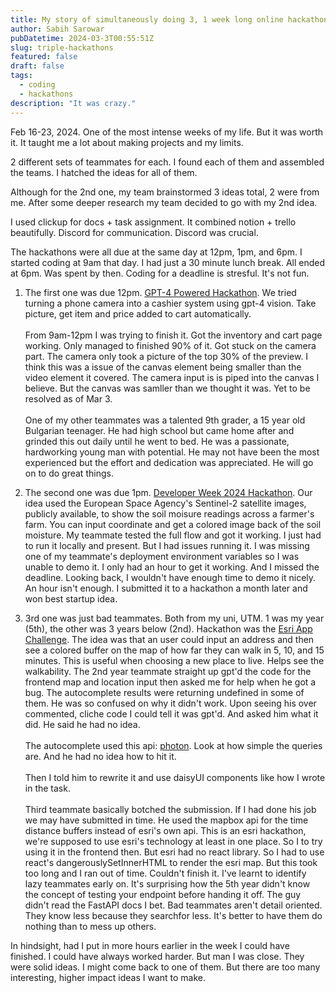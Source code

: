 ```yaml
---
title: My story of simultaneously doing 3, 1 week long online hackathons
author: Sabih Sarowar
pubDatetime: 2024-03-3T00:55:51Z
slug: triple-hackathons
featured: false
draft: false
tags:
  - coding
  - hackathons
description: "It was crazy."
---
```


Feb 16-23, 2024. One of the most intense weeks of my life. But it was worth it. It taught me a lot about making projects and my limits.

2 different sets of teammates for each. I found each of them and assembled the teams. I hatched the ideas for all of them.

Although for the 2nd one, my team brainstormed 3 ideas total, 2 were from me. After some deeper research my team decided to go with my 2nd idea.

I used clickup for docs + task assignment. It combined notion + trello beautifully. Discord for communication. Discord was crucial.

The hackathons were all due at the same day at 12pm, 1pm, and 6pm. I started coding at 9am that day. I had just a 30 minute lunch break. All ended at 6pm. Was spent by then. Coding for a deadline is stresful. It's not fun.

1. The first one was due 12pm. [GPT-4 Powered Hackathon](https://lablab.ai/event/gpt-4-powered-app-creation-hackathon). We tried turning a phone camera into a cashier system using gpt-4 vision. Take picture, get item and price added to cart automatically. \
   \
   From 9am-12pm I was trying to finish it. Got the inventory and cart page working. Only managed to finished 90% of it. Got stuck on the camera part. The camera only took a picture of the top 30% of the preview. I think this was a issue of the canvas element being smaller than the video element it covered. The camera input is is piped into the canvas I believe. But the canvas was samller than we thought it was. Yet to be resolved as of Mar 3.\
   \
   One of my other teammates was a talented 9th grader, a 15 year old Bulgarian teenager. He had high school but came home after and grinded this out daily until he went to bed. He was a passionate, hardworking young man with potential. He may not have been the most experienced but the effort and dedication was appreciated. He will go on to do great things.

2. The second one was due 1pm. [Developer Week 2024 Hackathon](https://developerweek-2024-hackathon.devpost.com/). Our idea used the European Space Agency's Sentinel-2 satellite images, publicly available, to show the soil moisure readings across a farmer's farm. You can input coordinate and get a colored image back of the soil moisture. My teammate tested the full flow and got it working. I just had to run it locally and present. But I had issues running it. I was missing one of my teammate's deployment environment variables so I was unable to demo it. I only had an hour to get it working. And I missed the deadline. Looking back, I wouldn't have enough time to demo it nicely. An hour isn't enough. I submitted it to a hackathon a month later and won best startup idea.

3. 3rd one was just bad teammates. Both from my uni, UTM. 1 was my year (5th), the other was 3 years below (2nd). Hackathon was the [Esri App Challenge](https://ecce.esri.ca/app-challenge/). The idea was that an user could input an address and then see a colored buffer on the map of how far they can walk in 5, 10, and 15 minutes. This is useful when choosing a new place to live. Helps see the walkability. The 2nd year teammate straight up gpt'd the code for the frontend map and location input then asked me for help when he got a bug. The autocomplete results were returning undefined in some of them. He was so confused on why it didn't work. Upon seeing his over commented, cliche code I could tell it was gpt'd. And asked him what it did. He said he had no idea.\
   \
   The autocomplete used this api: [photon](https://photon.komoot.io/). Look at how simple the queries are. And he had no idea how to hit it.\
   \
   Then I told him to rewrite it and use daisyUI components like how I wrote in the task.\
   \
   Third teammate basically botched the submission. If I had done his job we may have submitted in time. He used the mapbox api for the time distance buffers instead of esri's own api. This is an esri hackathon, we're supposed to use esri's technology at least in one place. So I to try using it in the frontend then. But esri had no react library. So I had to use react's dangerouslySetInnerHTML to render the esri map. But this took too long and I ran out of time. Couldn't finish it. I've learnt to identify lazy teammates early on. It's surprising how the 5th year didn't know the concept of testing your endpoint before handing it off. The guy didn't read the FastAPI docs I bet. Bad teammates aren't detail oriented. They know less because they searchfor less. It's better to have them do nothing than to mess up others.

In hindsight, had I put in more hours earlier in the week I could have finished. I could have always worked harder. But man I was close. They were solid ideas. I might come back to one of them. But there are too many interesting, higher impact ideas I want to make.